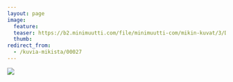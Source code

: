 ```yaml
---
layout: page
image:
  feature:
  teaser: https://b2.minimuutti.com/file/minimuutti-com/mikin-kuvat/3/DSC08555-245px.jpg
  thumb:
redirect_from:
  - /kuvia-mikista/00027
---
```


[![](https://b2.minimuutti.com/file/minimuutti-com/mikin-kuvat/3/DSC08555-800px.jpg)](https://dl.dropboxusercontent.com/sh/ea1wtnz7z734o12/AAALd5jZJL8rPwXgdv0RlL98a/mikin-kuvat/3/DSC08555.jpg)
